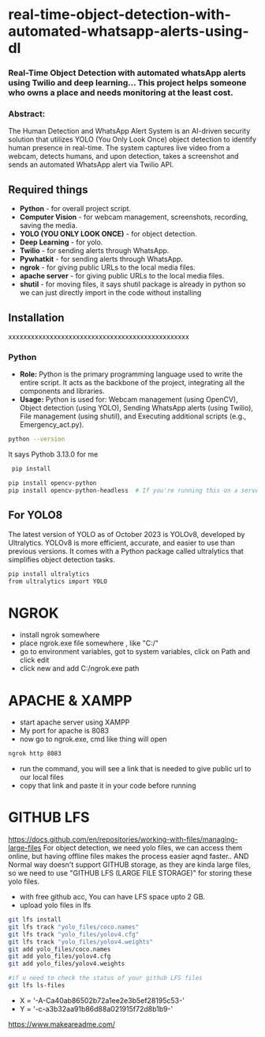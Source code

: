 # real-time-object-detection-with-automated-whatsapp-alerts-using-dl

### Real-Time Object Detection with automated whatsApp alerts using Twilio and deep learning... This project helps someone who owns a place and needs monitoring at the least cost.

### Abstract:
The Human Detection and WhatsApp Alert System is an AI-driven security solution that utilizes YOLO (You Only Look Once) object detection to identify human presence in real-time. The system captures live video from a webcam, detects humans, and upon detection, takes a screenshot and sends an automated WhatsApp alert via Twilio API.

## Required things
* **Python** - for overall project script.
* **Computer Vision** - for webcam management, screenshots, recording, saving the media.
* **YOLO (YOU ONLY LOOK ONCE)** - for object detection.
* **Deep Learning** - for yolo.
* **Twilio** - for sending alerts through WhatsApp.
* **Pywhatkit** - for sending alerts through WhatsApp.
* **ngrok** - for giving public URLs to the local media files.
* **apache server** - for giving public URLs to the local media files.
* **shutil** - for moving files, it says shutil  package is already in python so we can just directly import in the code without installing


## Installation

xxxxxxxxxxxxxxxxxxxxxxxxxxxxxxxxxxxxxxxxxxxxxxxx

### Python
* **Role:** Python is the primary programming language used to write the entire script. It acts as the backbone of the project, integrating all the components and libraries.
* **Usage:** Python is used for:
      Webcam management (using OpenCV),
      Object detection (using YOLO),
      Sending WhatsApp alerts (using Twilio),
      File management (using shutil), and
      Executing additional scripts (e.g., Emergency_act.py).

```bash
python --version
```
It says Pythob 3.13.0 for me
```bash
 pip install 
```
```bash
pip install opencv-python
pip install opencv-python-headless  # If you're running this on a server without a GUI
```

## For YOLO8
The latest version of YOLO as of October 2023 is YOLOv8, developed by Ultralytics. YOLOv8 is more efficient, accurate, and easier to use than previous versions. It comes with a Python package called ultralytics that simplifies object detection tasks.
```bash
pip install ultralytics
from ultralytics import YOLO
```


# NGROK
* install ngrok somewhere
* place ngrok.exe file somewhere , like "C:/"
* go to environment variables, got to system variables, click on Path and click edit
* click new and add C:/ngrok.exe path

# APACHE & XAMPP
* start apache server using XAMPP
* My port for apache is 8083
* now go to ngrok.exe, cmd like thing will open
```bash
ngrok http 8083
```
* run the command, you will see a link that is needed to give public url to our local files
* copy that link and paste it in your code before running
# GITHUB LFS
https://docs.github.com/en/repositories/working-with-files/managing-large-files
For object detection, we need yolo files, we can access them online, but having offline files makes the process easier aqnd faster.. AND Normal way doesn't support GITHUB storage, as they are kinda large files, so we need to use "GITHUB LFS (LARGE FILE STORAGE)" for storing these yolo files.
* with free github acc, You can have LFS space upto 2 GB.
* upload yolo files in lfs
```bash
git lfs install
git lfs track "yolo_files/coco.names"
git lfs track "yolo_files/yolov4.cfg"
git lfs track "yolo_files/yolov4.weights"
git add yolo_files/coco.names
git add yolo_files/yolov4.cfg
git add yolo_files/yolov4.weights

#if u need to check the status of your github LFS files
git lfs ls-files
```

* X = '-A-Ca40ab86502b72a1ee2e3b5ef28195c53-'
* Y = '-c-a3b32aa91b86d88a021915f72d8b1b9-'


https://www.makeareadme.com/
